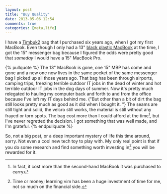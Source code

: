 ```yaml
---
layout: post
title: "Buy Quality"
date: 2013-05-06 12:54
comments: true
categories: [meta,life]
---
```


I have a [Timbuk2][1] bag that I purchased six years ago, when I got my first MacBook. Even though I only had a 13" [black plastic MacBook][2] at the time, I got the 15" messenger bag because I figured the odds were pretty good that *someday* I would have a 15" MacBook Pro. 

{% pullquote %} 
The 13" MacBook is gone, one 15" MBP has come and gone and a new one now lives in the same pocket of the same messenger bag I picked up all those years ago. That bag has been through airports, camping trips, freezing terrible outdoor IT jobs in the dead of winter and hot terrible outdoor IT jobs in the dog days of summer. Now it's pretty much relegated to hauling my computer back and forth to and from the office because I've left my IT days behind me.  {"But other than a bit of dirt the bag still looks pretty much as good as it did when I bought it. "} The seams are still tight and solid, the velcro still works, the material is still without any frayed or torn spots. The bag cost more than I could afford at the time[^1], but I've never regretted the decision.  I got something that was well made, and I'm grateful. 
{% endpullquote %} 

So, not a big post, or a deep important mystery of life this time around, sorry. Not even a cool new tech toy to play with. My only real point is that if you do some research and find something worth investing in[^2] you will be rewarded for it. 


[^1]:	In fact, it cost more than the second-hand MacBook it was purchased to carry

[^2]:	Time or money; learning vim has been a huge investment of time for me, not so much on the financial side.


[1]:	http://www.timbuk2.com/tb2/
[2]:	http://en.wikipedia.org/wiki/File:MacBook.jpg
